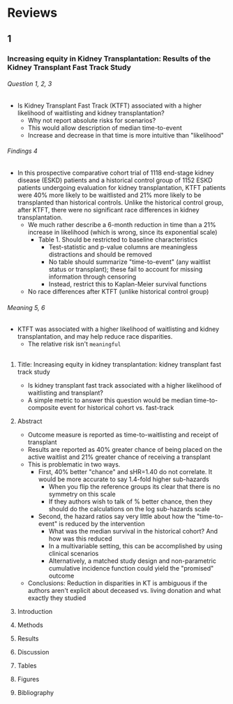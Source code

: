 # Reviews

## 1

### Increasing equity in Kidney Transplantation: Results of the Kidney Transplant Fast Track Study

###### Question 1, 2, 3 
- Is Kidney Transplant Fast Track (KTFT) associated with a higher likelihood of waitlisting and kidney transplantation?
   - Why not report absolute risks for scenarios?
   - This would allow description of median time-to-event
   - Increase and decrease in that time is more intuitive than "likelihood"  

###### Findings 4
- In this prospective comparative cohort trial of 1118 end-stage kidney disease (ESKD) patients and a historical control group of 1152 ESKD patients undergoing evaluation for kidney transplantation, KTFT patients were 40% more likely to be waitlisted and 21% more likely to be transplanted than historical controls. Unlike the historical control group, after KTFT, there were no significant race differences in kidney transplantation.
   - We much rather describe a 6-month reduction in time than a 21% increase in likelihood (which is wrong, since its exponential scale)
      - Table 1. Should be restricted to baseline characteristics
         - Test-statistic and p-value columns are meaningless distractions and should be removed
         - No table should summarize "time-to-event" (any waitlist status or transplant); these fail to account for missing information through censoring
         - Instead, restrict this to Kaplan-Meier survival functions
   - No race differences after KTFT (unlike historical control group) 

###### Meaning 5, 6
- KTFT was associated with a higher likelihood of waitlisting and kidney transplantation, and may help reduce race disparities.
   - The relative risk isn't `meaningful`


##

1. Title: Increasing equity in kidney transplantation: kidney transplant fast track study
   - Is kidney transplant fast track associated with a higher likelihood of waitlisting and transplant?
   - A simple metric to answer this question would be median time-to-composite event for historical cohort vs. fast-track

2. Abstract
   - Outcome measure is reported as time-to-waitlisting and receipt of transplant
   - Results are reported as 40% greater chance of being placed on the active waitlist and 21% greater chance of receiving a transplant
   - This is problematic in two ways.
      - First, 40% better "chance" and sHR=1.40 do not correlate. It would be more accurate to say 1.4-fold higher sub-hazards 
         - When you flip the reference groups its clear that there is no symmetry on this scale
         - If they authors wish to talk of % better chance, then they should do the calculations on the log sub-hazards scale
      - Second, the hazard ratios say very little about how the "time-to-event" is reduced by the intervention
         - What was the median survival in the historical cohort? And how was this reduced
         - In a multivariable setting, this can be accomplished by using clinical scenarios
         - Alternatively, a matched study design and non-parametric cumulative incidence function could yield the "promised" outcome 
   - Conclusions: Reduction in disparities in KT is ambiguous if the authors aren't explicit about deceased vs. living donation and what exactly they studied
4. Introduction
5. Methods
6. Results
7. Discussion
8. Tables
9. Figures
10. Bibliography

